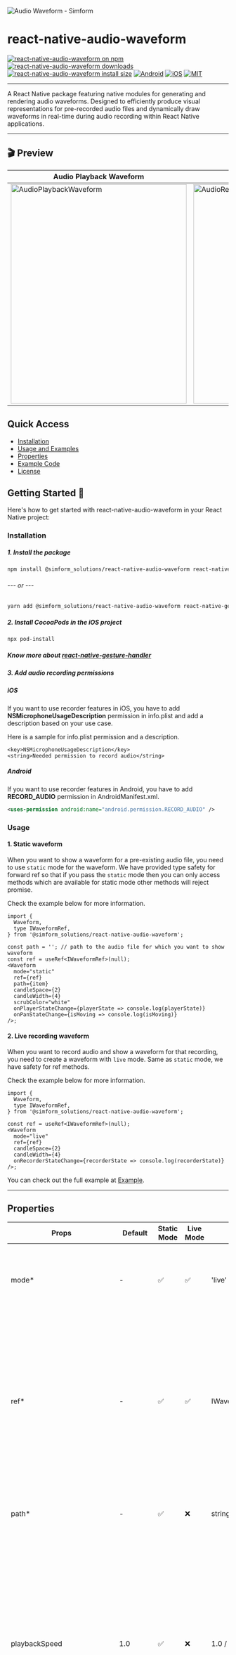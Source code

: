 ![Audio Waveform - Simform](./assets/react_native_audiowave.gif)

# react-native-audio-waveform

[![react-native-audio-waveform on npm](https://img.shields.io/npm/v/@simform_solutions/react-native-audio-waveform.svg?&logo=npm&logoColor=white&color=red&labelColor=grey&cacheSeconds=3600&maxAge=86400)](https://www.npmjs.com/package/@simform_solutions/react-native-audio-waveform) [![react-native-audio-waveform downloads](https://img.shields.io/npm/dm/@simform_solutions/react-native-audio-waveform?&logo=npm&logoColor=white&color=blue&labelColor=grey&cacheSeconds=3600&maxAge=86400)](https://www.npmtrends.com/@simform_solutions/react-native-audio-waveform) [![react-native-audio-waveform install size](https://packagephobia.com/badge?p=@simform_solutions/react-native-audio-waveform&icon=disk&logoColor=white&color=yellow&labelColor=grey&cacheSeconds=3600&maxAge=86400)](https://packagephobia.com/result?p=@simform_solutions/react-native-audio-waveform) [![Android](https://img.shields.io/badge/Platform-Android-green?logo=android&logoColor=white&labelColor=grey)](https://www.android.com) [![iOS](https://img.shields.io/badge/Platform-iOS-green?logo=apple&logoColor=white&labelColor=grey)](https://developer.apple.com/ios) [![MIT](https://img.shields.io/badge/License-MIT-green&labelColor=grey)](https://opensource.org/licenses/MIT)

---

A React Native package featuring native modules for generating and rendering audio waveforms. Designed to efficiently produce visual representations for pre-recorded audio files and dynamically draw waveforms in real-time during audio recording within React Native applications.

---

## 🎬 Preview

| Audio Playback Waveform                                                                                                                                                                 | Audio Record Waveform                                                                                                                                                               | Audio Waveform with Speed                                                                                                                                                                        |
| --------------------------------------------------------------------------------------------------------------------------------------------------------------------------------------- | ----------------------------------------------------------------------------------------------------------------------------------------------------------------------------------- | ------------------------------------------------------------------------------------------------------------------------------------------------------------------------------------------------ |
| <a href="https://github.com/SimformSolutionsPvtLtd/react-native-audio-waveform"><img width="400px;" height="500px;" alt="AudioPlaybackWaveform" src="./assets/audio_playback.gif"> </a> | <a href="https://github.com/SimformSolutionsPvtLtd/react-native-audio-waveform"><img width="400px;" height="500px;" alt="AudioRecordWaveform" src="./assets/audio_record.gif"> </a> | <a href="https://github.com/SimformSolutionsPvtLtd/react-native-audio-waveform"><img width="400px;" height="500px;" alt="AudioRecordWaveform" src="./assets/audio_playback_with_speed.gif"> </a> |

## Quick Access

- [Installation](#installation)
- [Usage and Examples](#usage)
- [Properties](#properties)
- [Example Code](#example)
- [License](#license)

## Getting Started 🔧

Here's how to get started with react-native-audio-waveform in your React Native project:

### Installation

##### 1. Install the package

```sh
npm install @simform_solutions/react-native-audio-waveform react-native-gesture-handler
```

###### --- or ---

```sh
yarn add @simform_solutions/react-native-audio-waveform react-native-gesture-handler
```

##### 2. Install CocoaPods in the iOS project

```bash
npx pod-install
```

##### Know more about [react-native-gesture-handler](https://www.npmjs.com/package/react-native-gesture-handler)

##### 3. Add audio recording permissions

##### iOS

If you want to use recorder features in iOS, you have to add **NSMicrophoneUsageDescription** permission in info.plist and add a description based on your use case.

Here is a sample for info.plist permission and a description.

```
<key>NSMicrophoneUsageDescription</key>
<string>Needed permission to record audio</string>
```

##### Android

If you want to use recorder features in Android, you have to add **RECORD_AUDIO** permission in AndroidManifest.xml.

```xml
<uses-permission android:name="android.permission.RECORD_AUDIO" />
```

### Usage

#### 1. Static waveform

When you want to show a waveform for a pre-existing audio file, you need to use `static` mode for the waveform. We have provided type safety for forward ref so that if you pass the `static` mode then you can only access methods which are available for static mode other methods will reject promise.

Check the example below for more information.

```tsx
import {
  Waveform,
  type IWaveformRef,
} from '@simform_solutions/react-native-audio-waveform';

const path = ''; // path to the audio file for which you want to show waveform
const ref = useRef<IWaveformRef>(null);
<Waveform
  mode="static"
  ref={ref}
  path={item}
  candleSpace={2}
  candleWidth={4}
  scrubColor="white"
  onPlayerStateChange={playerState => console.log(playerState)}
  onPanStateChange={isMoving => console.log(isMoving)}
/>;
```

#### 2. Live recording waveform

When you want to record audio and show a waveform for that recording, you need to create a waveform with `live` mode. Same as `static` mode, we have safety for ref methods.

Check the example below for more information.

```tsx
import {
  Waveform,
  type IWaveformRef,
} from '@simform_solutions/react-native-audio-waveform';

const ref = useRef<IWaveformRef>(null);
<Waveform
  mode="live"
  ref={ref}
  candleSpace={2}
  candleWidth={4}
  onRecorderStateChange={recorderState => console.log(recorderState)}
/>;
```

You can check out the full example at [Example](./example/src/App.tsx).

---

## Properties

| **Props**                 | **Default** | **Static Mode** | **Live Mode** | **Type**                                                   | **Description**                                                                                                                                                                                                                                 |
| ------------------------- | ----------- | --------------- | ------------- | ---------------------------------------------------------- | ----------------------------------------------------------------------------------------------------------------------------------------------------------------------------------------------------------------------------------------------- |
| mode\*                    | -           | ✅              | ✅            | 'live' or 'static'                                         | Type of waveform. It can be either `static` for the resource file or `live` if you want to record audio                                                                                                                                         |
| ref\*                     | -           | ✅              | ✅            | IWaveformRef                                               | Type of ref provided to waveform component. If waveform mode is `static`, some methods from ref will throw error and same for `live`.<br> Check [IWaveformRef](#iwaveformref-methods) for more details about which methods these refs provides. |
| path\*                    | -           | ✅              | ❌            | string                                                     | Used for `static` type. It is the resource path of an audio source file.                                                                                                                                                                        |
| playbackSpeed             | 1.0         | ✅              | ❌            | 1.0 / 1.5 / 2.0                                            | The playback speed of the audio player. Note: Currently playback speed only supports, Normal (1x) Faster(1.5x) and Fastest(2.0x), any value passed to playback speed greater than 2.0 will be automatically adjusted to normal playback speed   |
| candleSpace               | 2           | ✅              | ✅            | number                                                     | Space between two candlesticks of waveform                                                                                                                                                                                                      |
| candleWidth               | 5           | ✅              | ✅            | number                                                     | Width of single candlestick of waveform                                                                                                                                                                                                         |
| candleHeightScale         | 3           | ✅              | ✅            | number                                                     | Scaling height of candlestick of waveform                                                                                                                                                                                                       |
| maxCandlesToRender        | 300         | ❌              | ✅            | number                                                     | Number of candlestick in waveform                                                                                                                                                                                                               |
| containerStyle            | -           | ✅              | ✅            | `StyleProp<ViewStyle>`                                     | style of the container                                                                                                                                                                                                                          |
| waveColor                 | #545454     | ✅              | ✅            | string                                                     | color of candlestick of waveform                                                                                                                                                                                                                |
| scrubColor                | #7b7b7b     | ✅              | ❌            | string                                                     | color of candlestick of waveform which has played                                                                                                                                                                                               |
| onPlayerStateChange       | -           | ✅              | ❌            | ( playerState : PlayerState ) => void                      | callback function, which returns player state whenever player state changes.                                                                                                                                                                    |
| onPanStateChange          | -           | ✅              | ❌            | ( panMoving : boolean ) => void                            | callback function which returns boolean indicating whether audio seeking is active or not.                                                                                                                                                      |
| onRecorderStateChange     | -           | ❌              | ✅            | ( recorderState : RecorderState ) => void                  | callback function which returns the recorder state whenever the recorder state changes. Check RecorderState for more details                                                                                                                    |
| onCurrentProgressChange   | -           | ✅              | ❌            | ( currentProgress : number, songDuration: number ) => void | callback function, which returns current progress of audio and total song duration.                                                                                                                                                             |
| onChangeWaveformLoadState | -           | ✅              | ❌            | ( state : boolean ) => void                                | callback function which returns the loading state of waveform candlestick.                                                                                                                                                                      |
| onError                   | -           | ✅              | ❌            | ( error : Error ) => void                                  | callback function which returns the error for static audio waveform                                                                                                                                                                             |

##### Know more about [ViewStyle](https://reactnative.dev/docs/view-style-props), [PlayerState](#playerstate), and [RecorderState](#recorderstate)

---

#### IWaveformRef Methods

#### For Static mode

#### startPlayer()

```ts
startPlayer({
    finishMode?: FinishMode;
}): Promise<boolean>
```

starts playing the audio with the specified finish mode. If finish mode is not specified, it will default to `FinishMode.stop`.

It returns a boolean indicating whether playback is started.

#### stopPlayer()

```ts
stopPlayer(): Promise<boolean>
```

It returns a boolean indicating whether playback is stopped.

#### pausePlayer()

```ts
pausePlayer(): Promise<boolean>
```

It returns a boolean indicating whether playback is paused.

#### resumePlayer()

```ts
resumePlayer(): Promise<boolean>
```

It returns a boolean indicating whether playback is resumed again.

#### stopAllPlayers()

```ts
stopAllPlayers(): Promise<boolean>
```

Stops all the players at once and frees their native resources. Useful on unmount!
It returns a boolean indicating that all players were stopped.

#### stopAllWaveFormExtractors()

```ts
stopAllWaveFormExtractors(): Promise<boolean>
```

Stops all the extractors used to build the audio waveform and frees its native resource. Useful on unmount!
It returns a boolean indicating that all extractors were stopped.

#### stopPlayersAndExtractors()

```ts
stopPlayersAndExtractors(): Promise<[boolean, boolean]>
```

Combined the `stopAllWaveFormExtractors` and `stopAllPlayers` in one call to free up the maximum possible resources. Very useful on unmount!
It returns an array of two booleans indicating if all players and all waveform extractors were stopped.

#### For Live mode

#### startRecord()

```ts
startRecord({
    encoder:number;
    sampleRate: number;
    bitRate: number;
    fileNameFormat: string;
    useLegacy: boolean;
    updateFrequency?: UpdateFrequency;
}): Promise<boolean>
```

Start a new audio recording with the given parameters. It will return whether the recording was started or not.

Check [UpdateFrequency](#updatefrequency) to know more.

> Note: Before starting the recording, the user must allow **NSMicrophoneUsageDescription** for iOS. You can check the permissions by using **_checkHasAudioRecorderPermission_** from **_useAudioPermission_**. Check [useAudioPermission](#useaudiopermission-hook) to know more about various methods.

#### stopRecord()

```ts
stopRecord(): Promise<string>
```

It returns a string representing the current recorded audio file path.

#### pauseRecord()

```ts
pauseRecord(): Promise<boolean>
```

It returns a boolean indicating whether the recording is paused.

#### resumeRecord()

```ts
resumeRecord(): Promise<boolean>
```

It returns a boolean indicating whether the recording is resumed again.

### useAudioPermission hook

By using this hook, you can check and ask for permission from the user for **NSMicrophoneUsageDescription** permission.

#### checkHasAudioRecorderPermission()

This method checks whether the user has permission to use a microphone for recording new audio. It will return [PermissionStatus](#permissionstatus).

You can use this method as shown below:

```ts
const hasPermission: PermissionStatus = await checkHasAudioRecorderPermission();
```

#### getAudioRecorderPermission()

This method lets you ask for **NSMicrophoneUsageDescription** permission from the user. It will return PermissionStatus.

By combining this with checkHasAudioRecorderPermission you can ask for permission and start recording if permission is granted.

Check out the following example:

```ts
let hasPermission = await checkHasAudioRecorderPermission();

if (hasPermission === PermissionStatus.granted) {
  startRecording();
} else if (hasPermission === PermissionStatus.undetermined) {
  const permissionStatus = await getAudioRecorderPermission();
  if (permissionStatus === PermissionStatus.granted) {
    startRecording();
  }
} else {
  Linking.openSettings();
}
```

---

#### PlayerState

```ts
enum PlayerState {
  playing = 'playing',
  paused = 'paused',
  stopped = 'stopped',
}
```

#### RecorderState

```ts
enum RecorderState {
  recording = 'recording',
  paused = 'paused',
  stopped = 'stopped',
}
```

#### UpdateFrequency

```ts
// Update frequency in milliseconds
enum UpdateFrequency {
  high = 250.0,
  medium = 500.0,
  low = 1000.0,
}
```

#### PermissionStatus

```ts
enum PermissionStatus {
  denied = 'denied',
  undetermined = 'undetermined',
  granted = 'granted',
}
```

---

## Example

You can check out the example app for react-native-audio-waveform in [Example](./example/src/App.tsx)

To use example app you need to first run below command

```bash
cd example && npx react-native-asset
```

> Note: If link-assets-manifest.json file already exists then make sure to delete that before running npx react-native-asset command.

This command will add our example audio sample files to the iOS bundle so that we can access them inside the iOS app.

```sh
yarn
yarn example ios // For iOS
yarn example android // For Android
```

## Find this library useful? ❤️

Support it by joining [stargazers](https://github.com/SimformSolutionsPvtLtd/react-native-audio-waveform/stargazers) for this repository.⭐

## Bugs / Feature requests / Feedback

For bugs, feature requests, and discussion, please use [GitHub Issues](https://github.com/SimformSolutionsPvtLtd/react-native-audio-waveform/issues/new?labels=bug&late=BUG_REPORT.md&title=%5BBUG%5D%3A), [GitHub New Feature](https://github.com/SimformSolutionsPvtLtd/react-native-audio-waveform/issues/new?labels=enhancement&late=FEATURE_REQUEST.md&title=%5BFEATURE%5D%3A), [GitHub Feedback](https://github.com/SimformSolutionsPvtLtd/react-native-audio-waveform/issues/new?labels=enhancement&late=FEATURE_REQUEST.md&title=%5BFEEDBACK%5D%3A)

## 🤝 How to Contribute

We'd love to have you improve this library or fix a problem 💪
Check out our [Contributing Guide](CONTRIBUTING.md) for ideas on contributing.

## Awesome Mobile Libraries

- Check out our other [available awesome mobile libraries](https://github.com/SimformSolutionsPvtLtd/Awesome-Mobile-Libraries)

## License

- [MIT License](./LICENSE)

